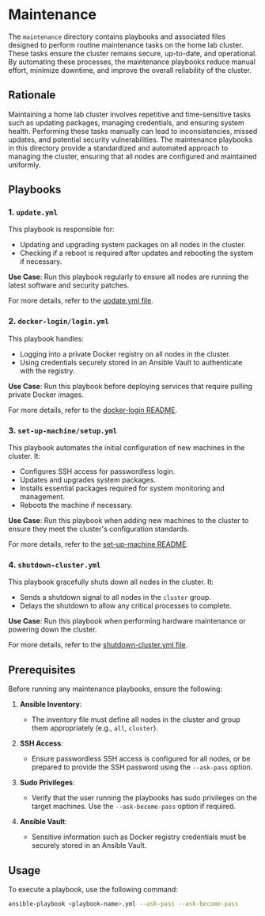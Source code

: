 # Maintenance

The `maintenance` directory contains playbooks and associated files designed to perform routine maintenance tasks on the home lab cluster. These tasks ensure the cluster remains secure, up-to-date, and operational. By automating these processes, the maintenance playbooks reduce manual effort, minimize downtime, and improve the overall reliability of the cluster.

## Rationale

Maintaining a home lab cluster involves repetitive and time-sensitive tasks such as updating packages, managing credentials, and ensuring system health. Performing these tasks manually can lead to inconsistencies, missed updates, and potential security vulnerabilities. The maintenance playbooks in this directory provide a standardized and automated approach to managing the cluster, ensuring that all nodes are configured and maintained uniformly.

## Playbooks

### 1. `update.yml`
This playbook is responsible for:
- Updating and upgrading system packages on all nodes in the cluster.
- Checking if a reboot is required after updates and rebooting the system if necessary.

**Use Case**: Run this playbook regularly to ensure all nodes are running the latest software and security patches.

For more details, refer to the [update.yml file](./update.yml).

### 2. `docker-login/login.yml`
This playbook handles:
- Logging into a private Docker registry on all nodes in the cluster.
- Using credentials securely stored in an Ansible Vault to authenticate with the registry.

**Use Case**: Run this playbook before deploying services that require pulling private Docker images.

For more details, refer to the [docker-login README](./docker-login/README.md).

### 3. `set-up-machine/setup.yml`
This playbook automates the initial configuration of new machines in the cluster. It:
- Configures SSH access for passwordless login.
- Updates and upgrades system packages.
- Installs essential packages required for system monitoring and management.
- Reboots the machine if necessary.

**Use Case**: Run this playbook when adding new machines to the cluster to ensure they meet the cluster's configuration standards.

For more details, refer to the [set-up-machine README](./set-up-machine/README.md).

### 4. `shutdown-cluster.yml`
This playbook gracefully shuts down all nodes in the cluster. It:
- Sends a shutdown signal to all nodes in the `cluster` group.
- Delays the shutdown to allow any critical processes to complete.

**Use Case**: Run this playbook when performing hardware maintenance or powering down the cluster.

For more details, refer to the [shutdown-cluster.yml file](./shutdown-cluster.yml).

## Prerequisites

Before running any maintenance playbooks, ensure the following:
1. **Ansible Inventory**:
   - The inventory file must define all nodes in the cluster and group them appropriately (e.g., `all`, `cluster`).

2. **SSH Access**:
   - Ensure passwordless SSH access is configured for all nodes, or be prepared to provide the SSH password using the `--ask-pass` option.

3. **Sudo Privileges**:
   - Verify that the user running the playbooks has sudo privileges on the target machines. Use the `--ask-become-pass` option if required.

4. **Ansible Vault**:
   - Sensitive information such as Docker registry credentials must be securely stored in an Ansible Vault.

## Usage

To execute a playbook, use the following command:

```bash
ansible-playbook <playbook-name>.yml --ask-pass --ask-become-pass
```